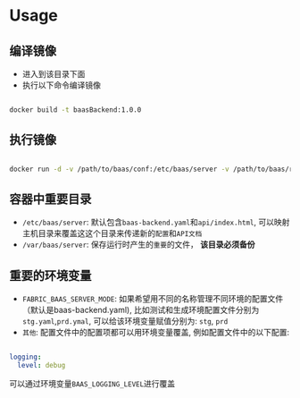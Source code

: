 # Usage

## 编译镜像

- 进入到该目录下面
- 执行以下命令编译镜像

```sh

docker build -t baasBackend:1.0.0
```

## 执行镜像

```sh

docker run -d -v /path/to/baas/conf:/etc/baas/server -v /path/to/baas/runtime:/var/baas/server -p 8001:8001 baasBackend:1.1.0
```

## 容器中重要目录

- `/etc/baas/server`: 默认包含`baas-backend.yaml`和`api/index.html`, 可以映射主机目录来覆盖这这个目录来传递新的`配置`和`API文档`
- `/var/baas/server`: 保存运行时产生的`重要`的文件， **该目录必须备份**

## 重要的环境变量

- `FABRIC_BAAS_SERVER_MODE`: 如果希望用不同的名称管理不同环境的配置文件（默认是baas-backend.yaml), 比如测试和生成环境配置文件分别为`stg.yaml`,`prd.ymal`, 可以给该环境变量赋值分别为: `stg`, `prd`
- `其他`: 配置文件中的配置项都可以用环境变量覆盖, 例如配置文件中的以下配置:

```YAML

logging:
  level: debug
```

可以通过环境变量`BAAS_LOGGING_LEVEL`进行覆盖